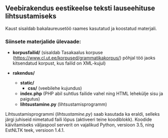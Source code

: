 ## Veebirakendus eestikeelse teksti lauseehituse lihtsustamiseks
Kaust sisaldab bakalaureusetöö raames kasutatud ja koostatud materjali. 

### Siinsete materjalide ülevaade:
- **korpusfailid/** (sisaldab Tasakaalus korpuse (https://www.cl.ut.ee/korpused/grammatikakorpus/) põhjal töö jaoks kitsendatud korpust, kus failid on XML-kujul)

- **rakendus/** 
  - **static/**
    - **css/** (veebilehe kujundus)
  - **index.php** (PHP abil suhtlus failide vahel ning HTML lehekülje sisu ja paigutus)
  - **lihtsustamine.py** (lihtsustamisprogramm)
  
Lihtsustamisprogrammi (*lihtsustamine.py*) saab kasutada ka eraldi, selleks järgi juhiseid nimetatud faili lõpus (aktiveeri teine koodiblokk). Koodide käivitamiseks väljaspool serverit on vajalikud Python, versioon 3.5, ning EstNLTK teek, versioon 1.4.1. 
